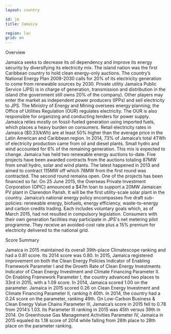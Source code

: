 ```yaml
---
layout: country

id: jm
title: Jamaica

region: lac
grid: on
---
```

Overview 

Jamaica seeks to decrease its oil dependency and improve its energy security by diversifying its electricity mix. The island nation was the first Caribbean country to hold clean energy-only auctions. The country’s National Energy Plan 2009-2030 calls for 20% of its electricity generation to come from renewable sources by 2030.
Private utility Jamaica Public Service (JPS) is in charge of generation, transmission and distribution in the island (the government still owns 20% of the company). Other players may enter the market as independent power producers (IPPs) and sell electricity to JPS. The Ministry of Energy and Mining oversees energy planning; the Office of Utilities Regulation (OUR) regulates electricity. The OUR is also responsible for organizing and conducting tenders for power supply.
Jamaica relies mostly on fossil-fueled generation using imported fuels, which places a heavy burden on consumers. Retail electricity rates in Jamaica ($0.33/kWh) are at least 50% higher than the average price in the Latin American and Caribbean region.
In 2014, 73% of Jamaica’s total 4TWh of electricity production came from oil and diesel plants. Small hydro and wind accounted for 6% of the remaining generation. This mix is expected to change. Jamaica has held two renewable energy auctions to-date. Five projects have been awarded contracts from the auctions totaling 87MW from small hydro, solar and wind plants. The latest happened in 2013 and aimed to contract 115MW off which 78MW from the first round was contracted. The second round remains open. One of the projects has been financed so far. On 25 June 2015, the Overseas Private Investment Corporation (OPIC) announced a $47m loan to support a 20MW Jamaican PV plant in Clarendon Parish. It will be the first utility-scale solar plant in the country.
Jamaica’s national energy policy encompasses five draft sub-policies: renewable energy, biofuels, energy efficiency, waste-to-energy and carbon credits trading. Each includes voluntary goals which, as of March 2015, had not resulted in compulsory legislation. Consumers with their own generation facilities may participate in JPS's net metering pilot programme. They receive an avoided-cost rate plus a 15% premium for electricity delivered to the national grid.

Score Summary

Jamaica in 2015 maintained its overall 39th-place Climatescope ranking and had a 0.81 score. Its 2014 score was 0.80.
In 2015, Jamaica registered improvement on both the Clean Energy Policies Indicator of Enabling Framework Parameter I and the Growth Rate of Clean Energy Investments Indicator of Clean Energy Investment and Climate Financing Parameter II.
On Enabling Framework Parameter I, the country advanced two places to 33rd in 2015, with a 1.09 score. In 2014, Jamaica scored 1.00 on the parameter.
Jamaica in 2015 scored 0.26 on Clean Energy Investment and Climate Financing Parameter II, ranking it 40th. In 2014, the country had a 0.24 score on the parameter, ranking 49th.
On Low-Carbon Business & Clean Energy Value Chains Parameter III, Jamaica’s score in 2015 fell to 0.78 from 2014’s 1.03. Its Parameter III ranking in 2015 was 45th versus 39th in 2014.
On Greenhouse Gas Management Activities Parameter IV, Jamaica in 2015 equaled its 1.18 score of 2014 while falling from 26th place to 28th place on the parameter ranking.
